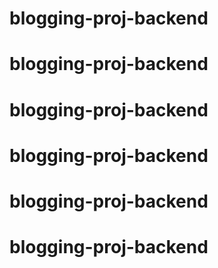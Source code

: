 # blogging-proj-backend
# blogging-proj-backend
# blogging-proj-backend
# blogging-proj-backend
# blogging-proj-backend
# blogging-proj-backend
